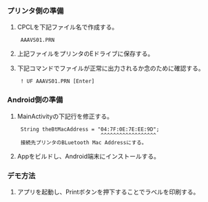 ### プリンタ側の準備

1. CPCLを下記ファイル名で作成する。

        AAAVS01.PRN

1. 上記ファイルをプリンタのEドライブに保存する。

1. 下記コマンドでファイルが正常に出力されるか念のために確認する。

        ! UF AAAVS01.PRN [Enter]


### Android側の準備

1. MainActivityの下記行を修正する。

        String theBtMacAddress = "04:7F:0E:7E:EE:9D";
                                  ^^^^^^^^^^^^^^^^^^
        接続先プリンタのBLuetooth Mac Addressにする。

1. Appをビルドし、Android端末にインストールする。


### デモ方法

1. アプリを起動し、Printボタンを押下することでラベルを印刷する。


